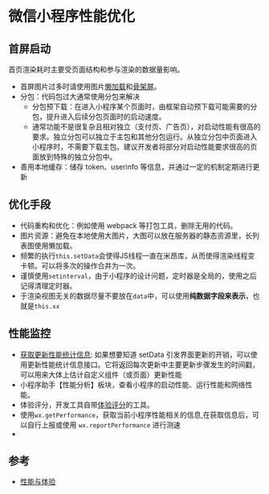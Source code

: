 # 微信小程序性能优化

## 首屏启动

首页渲染耗时主要受页面结构和参与渲染的数据量影响。

- 首屏图片过多时请使用图片[懒加载](https://developers.weixin.qq.com/miniprogram/dev/component/image.html)和[骨架屏](https://developers.weixin.qq.com/miniprogram/dev/devtools/skeleton.html)。
- 分包：代码包过大通常使用分包来解决
  - 分包预下载：在进入小程序某个页面时，由框架自动预下载可能需要的分包，提升进入后续分包页面时的启动速度。
  - 通常功能不是很复杂且相对独立（支付页、广告页），对启动性能有很高的要求。独立分包可以独立于主包和其他分包运行。从独立分包中页面进入小程序时，不需要下载主包。建议开发者将部分对启动性能要求很高的页面放到特殊的独立分包中。
- 善用本地缓存：储存 token、userinfo 等信息，并通过一定的机制定期进行更新

## 优化手段

- 代码重构和优化：例如使用 webpack 等打包工具，删除无用的代码。
- 图片资源：避免在本地使用大图片，大图可以放在服务器的静态资源里，长列表图使用懒加载。
- 频繁的执行`this.setData`会使得JS线程一直在米昂库，从而使得渲染线程变卡顿。可以将多次的操作合并为一次。
- 谨慎使用`setinterval`，由于小程序的设计问题，定时器是全局的，使用之后记得清理定时器。
- 于渲染视图无关的数据尽量不要放在`data`中，可以使用**纯数据字段来表示**，也就是`this.xx`

## 性能监控

- [获取更新性能统计信息](https://developers.weixin.qq.com/miniprogram/dev/framework/custom-component/update-perf-stat.html): 如果想要知道 setData 引发界面更新的开销，可以使用更新性能统计信息接口。它将返回每次更新中主要更新步骤发生的时间戳，可以用来大体上估计自定义组件（或页面）更新性能
- 小程序助手【性能分析】板块，查看小程序的启动性能、运行性能和网络性能。
- 体验评分，开发工具自带[体验评分](https://developers.weixin.qq.com/miniprogram/dev/framework/audits/audits.html)的工具。
- 使用`wx.getPerformance`，获取当前小程序性能相关的信息,在获取信息后，可以自行上报或使用 `wx.reportPerformance` 进行测速
- 
## 参考

- [性能与体验](https://developers.weixin.qq.com/miniprogram/dev/framework/performance/tips/start.html)
